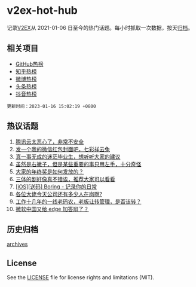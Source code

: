 # v2ex-hot-hub

 记录[V2EX](https://www.v2ex.com/)从 2021-01-06 日至今的热门话题。每小时抓取一次数据，按天[归档](archives)。
 
 ## 相关项目

- [GitHub热榜](https://github.com/it985/github-hot-hub)
- [知乎热榜](https://github.com/it985/zhihu-hot-hub)
- [微博热榜](https://github.com/it985/weibo-hot-hub)
- [头条热榜](https://github.com/it985/toutiao-hot-hub)
- [抖音热榜](https://github.com/it985/douyin-hot-hub)


 `更新时间：2023-01-16 15:02:19 +0800`

## 热议话题

1. [腾讯云太恶心了，非常不安全](https://www.v2ex.com/t/909154)
1. [发一个我的微信红包封面吧，七彩祥云兔](https://www.v2ex.com/t/909156)
1. [真一事无成的迷茫毕业生，想听听大家的建议](https://www.v2ex.com/t/909070)
1. [虽然是右撇子，但是某些重要的事只用左手，十分奇怪](https://www.v2ex.com/t/909095)
1. [大家的年终奖是如何发放的？](https://www.v2ex.com/t/909201)
1. [三体的剧好像真不错诶，推荐大家可以看看](https://www.v2ex.com/t/909155)
1. [[iOS][送码] Boring - 记录你的日常](https://www.v2ex.com/t/909093)
1. [各位大佬今天公司还有多少人在岗啊?](https://www.v2ex.com/t/909171)
1. [工作十几年的一线老码农，老板让转管理，是否该转？](https://www.v2ex.com/t/909120)
1. [微软中国又给 edge 加答辩了？](https://www.v2ex.com/t/909192)

## 历史归档

[archives](archives)

## License

See the [LICENSE](LICENSE) file for license rights and limitations (MIT).
